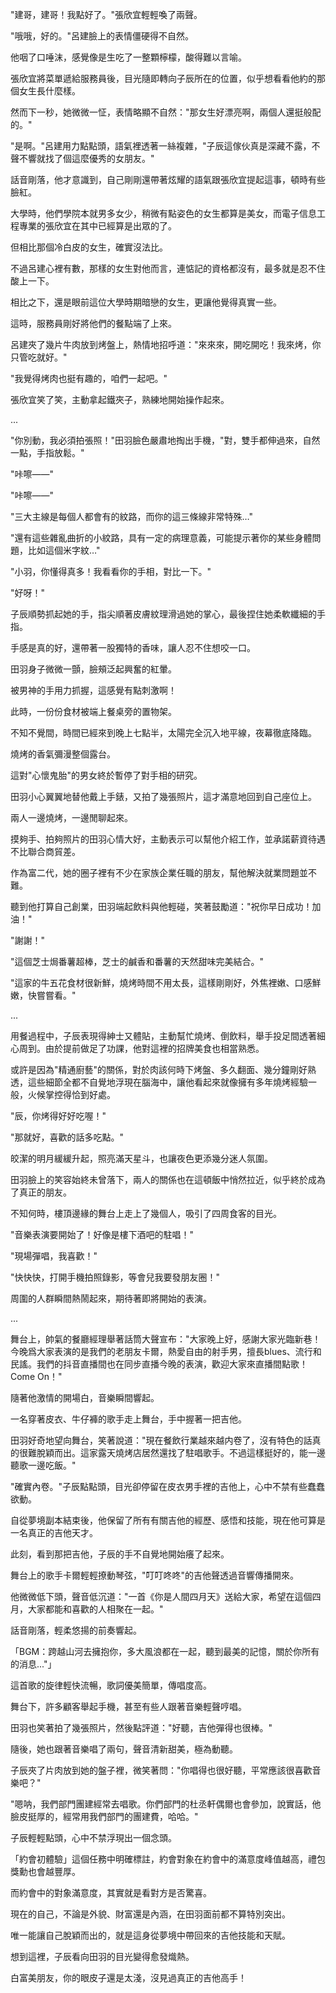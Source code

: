 "建哥，建哥！我點好了。"張欣宜輕輕喚了兩聲。  

"哦哦，好的。"呂建臉上的表情僵硬得不自然。  

他咽了口唾沫，感覺像是生吃了一整顆檸檬，酸得難以言喻。  

張欣宜將菜單遞給服務員後，目光隨即轉向子辰所在的位置，似乎想看看他約的那個女生長什麼樣。  

然而下一秒，她微微一怔，表情略顯不自然："那女生好漂亮啊，兩個人還挺般配的。"  

"是啊。"呂建用力點點頭，語氣裡透著一絲複雜，"子辰這傢伙真是深藏不露，不聲不響就找了個這麼優秀的女朋友。"  

話音剛落，他才意識到，自己剛剛還帶著炫耀的語氣跟張欣宜提起這事，頓時有些臉紅。  

大學時，他們學院本就男多女少，稍微有點姿色的女生都算是美女，而電子信息工程專業的張欣宜在其中已經算是出眾的了。  

但相比那個冷白皮的女生，確實沒法比。  

不過呂建心裡有數，那樣的女生對他而言，連惦記的資格都沒有，最多就是忍不住酸上一下。  

相比之下，還是眼前這位大學時期暗戀的女生，更讓他覺得真實一些。

這時，服務員剛好將他們的餐點端了上來。  

呂建夾了幾片牛肉放到烤盤上，熱情地招呼道："來來來，開吃開吃！我來烤，你只管吃就好。"  

"我覺得烤肉也挺有趣的，咱們一起吧。"  

張欣宜笑了笑，主動拿起鐵夾子，熟練地開始操作起來。

...

"你別動，我必須拍張照！"田羽臉色嚴肅地掏出手機，"對，雙手都伸過來，自然一點，手指放鬆。"  

"咔嚓——"  

"咔嚓——"  

"三大主線是每個人都會有的紋路，而你的這三條線非常特殊…"  

"還有這些雜亂曲折的小紋路，具有一定的病理意義，可能提示著你的某些身體問題，比如這個米字紋…"  

"小羽，你懂得真多！我看看你的手相，對比一下。"  

"好呀！"  

子辰順勢抓起她的手，指尖順著皮膚紋理滑過她的掌心，最後捏住她柔軟纖細的手指。  

手感是真的好，還帶著一股獨特的香味，讓人忍不住想咬一口。  

田羽身子微微一顫，臉頰泛起興奮的紅暈。  

被男神的手用力抓握，這感覺有點刺激啊！  

此時，一份份食材被端上餐桌旁的置物架。  

不知不覺間，時間已經來到晚上七點半，太陽完全沉入地平線，夜幕徹底降臨。  

燒烤的香氣彌漫整個露台。  

這對"心懷鬼胎"的男女終於暫停了對手相的研究。  

田羽小心翼翼地替他戴上手錶，又拍了幾張照片，這才滿意地回到自己座位上。  

兩人一邊燒烤，一邊閒聊起來。  

摸夠手、拍夠照片的田羽心情大好，主動表示可以幫他介紹工作，並承諾薪資待遇不比聯合商貿差。  

作為富二代，她的圈子裡有不少在家族企業任職的朋友，幫他解決就業問題並不難。  

聽到他打算自己創業，田羽端起飲料與他輕碰，笑著鼓勵道："祝你早日成功！加油！"  

"謝謝！"  

"這個芝士焗番薯超棒，芝士的鹹香和番薯的天然甜味完美結合。"  

"這家的牛五花食材很新鮮，燒烤時間不用太長，這樣剛剛好，外焦裡嫩、口感鮮嫩，快嘗嘗看。"

...

用餐過程中，子辰表現得紳士又體貼，主動幫忙燒烤、倒飲料，舉手投足間透著細心周到。由於提前做足了功課，他對這裡的招牌美食也相當熟悉。  

或許是因為"精通廚藝"的關係，對於肉該何時下烤盤、多久翻面、幾分鐘剛好熟透，這些細節全都不自覺地浮現在腦海中，讓他看起來就像擁有多年燒烤經驗一般，火候掌控得恰到好處。  

"辰，你烤得好好吃喔！"  

"那就好，喜歡的話多吃點。"  

皎潔的明月緩緩升起，照亮滿天星斗，也讓夜色更添幾分迷人氛圍。  

田羽臉上的笑容始終未曾落下，兩人的關係也在這頓飯中悄然拉近，似乎終於成為了真正的朋友。  

不知何時，樓頂邊緣的舞台上走上了幾個人，吸引了四周食客的目光。  

"音樂表演要開始了！好像是樓下酒吧的駐唱！"  

"現場彈唱，我喜歡！"  

"快快快，打開手機拍照錄影，等會兒我要發朋友圈！"  

周圍的人群瞬間熱鬧起來，期待著即將開始的表演。

...

舞台上，帥氣的餐廳經理舉著話筒大聲宣布："大家晚上好，感謝大家光臨新巷！今晚爲大家表演的是我們的老朋友卡爾，熱愛自由的射手男，擅長blues、流行和民謠。我們的抖音直播間也在同步直播今晚的表演，歡迎大家來直播間點歌！Come On！"  

隨著他激情的開場白，音樂瞬間響起。  

一名穿著皮衣、牛仔褲的歌手走上舞台，手中握著一把吉他。  

田羽好奇地望向舞台，笑著說道："現在餐飲行業越來越内卷了，沒有特色的話真的很難脫穎而出。這家露天燒烤店居然還找了駐唱歌手。不過這樣挺好的，能一邊聽歌一邊吃飯。"  

"確實內卷。"子辰點點頭，目光卻停留在皮衣男手裡的吉他上，心中不禁有些蠢蠢欲動。  

自從夢境副本結束後，他保留了所有有關吉他的經歷、感悟和技能，現在他可算是一名真正的吉他天才。  

此刻，看到那把吉他，子辰的手不自覺地開始癢了起來。  

舞台上的歌手卡爾輕輕撩動琴弦，"叮叮咚咚"的吉他聲透過音響傳播開來。  

他微微低下頭，聲音低沉道："一首《你是人間四月天》送給大家，希望在這個四月，大家都能和喜歡的人相聚在一起。"  

話音剛落，輕柔悠揚的前奏響起。  

「BGM：跨越山河去擁抱你，多大風浪都在一起，聽到最美的記憶，關於你所有的消息..."」  

這首歌的旋律輕快流暢，歌詞優美簡單，傳唱度高。  

舞台下，許多顧客舉起手機，甚至有些人跟著音樂輕聲哼唱。  

田羽也笑著拍了幾張照片，然後點評道："好聽，吉他彈得也很棒。"  

隨後，她也跟著音樂唱了兩句，聲音清新甜美，極為動聽。  

子辰夾了片肉放到她的盤子裡，微笑著問："你唱得也很好聽，平常應該很喜歡音樂吧？"  

"嗯呐，我們部門團建經常去唱歌。你們部門的杜丞軒偶爾也會參加，說實話，他臉皮挺厚的，經常用我們部門的團建費，哈哈。"  

子辰輕輕點頭，心中不禁浮現出一個念頭。  

「約會初體驗」這個任務中明確標註，約會對象在約會中的滿意度峰值越高，禮包獎勳也會越豐厚。  

而約會中的對象滿意度，其實就是看對方是否驚喜。  

現在的自己，不論是外貌、財富還是內涵，在田羽面前都不算特別突出。  

唯一能讓自己脫穎而出的，就是這身從夢境中帶回來的吉他技能和天賦。  

想到這裡，子辰看向田羽的目光變得愈發熾熱。  

白富美朋友，你的眼皮子還是太淺，沒見過真正的吉他高手！